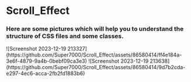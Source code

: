 # Scroll_Effect
<h3>Here are some pictures which will help you to understand the structure of CSS files and some classes.</h3>
![Screenshot 2023-12-19 213327](https://github.com/Super7000/Scroll_Effect/assets/86580414/ff4e184a-3e6f-4879-9a4b-0bebf09ca3e3)
![Screenshot 2023-12-19 213638](https://github.com/Super7000/Scroll_Effect/assets/86580414/9d7b2cda-e297-4ec6-acca-2fb2fd1883b6)
